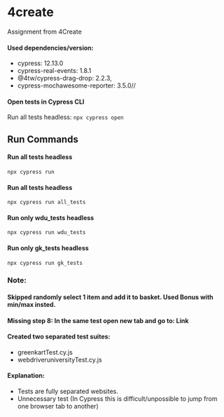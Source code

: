 # 4create
Assignment from 4Create

#### Used dependencies/version:
- cypress: 12.13.0
- cypress-real-events: 1.8.1
- @4tw/cypress-drag-drop: 2.2.3,
- cypress-mochawesome-reporter: 3.5.0// 

#### Open tests in Cypress CLI
Run all tests headless: `npx cypress open`

## Run Commands

#### Run all tests headless
`npx cypress run`

#### Run all tests headless
`npx cypress run all_tests`

#### Run only wdu_tests headless
`npx cypress run wdu_tests`

#### Run only gk_tests headless
`npx cypress run gk_tests`

### Note:
#### Skipped randomly select 1 item and add it to basket. Used Bonus with min/max insted.
#### Missing step 8: In the same test open new tab and go to: Link
#### Created two separated test suites: 
- greenkartTest.cy.js
- webdriveruniversityTest.cy.js

#### Explanation: 
- Tests are fully separated websites. 
- Unnecessary test (In Cypress this is difficult/unpossible to jump from one browser tab to another)
